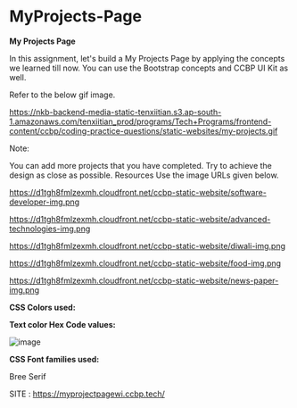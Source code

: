# MyProjects-Page

**My Projects Page**

In this assignment, let's build a My Projects Page by applying the concepts we learned till now. You can use the Bootstrap concepts and CCBP UI Kit as well.


Refer to the below gif image.


https://nkb-backend-media-static-tenxiitian.s3.ap-south-1.amazonaws.com/tenxiitian_prod/programs/Tech+Programs/frontend-content/ccbp/coding-practice-questions/static-websites/my-projects.gif



Note:

You can add more projects that you have completed.
Try to achieve the design as close as possible. 
Resources
Use the image URLs given below.



https://d1tgh8fmlzexmh.cloudfront.net/ccbp-static-website/software-developer-img.png

https://d1tgh8fmlzexmh.cloudfront.net/ccbp-static-website/advanced-technologies-img.png

https://d1tgh8fmlzexmh.cloudfront.net/ccbp-static-website/diwali-img.png

https://d1tgh8fmlzexmh.cloudfront.net/ccbp-static-website/food-img.png

https://d1tgh8fmlzexmh.cloudfront.net/ccbp-static-website/news-paper-img.png



**CSS Colors used:**


**Text color Hex Code values:**

![image](https://github.com/P-Joel-Prakash/MyProjects-Page-WI/assets/135586760/545ac387-b6d8-406a-93a9-bdb0b928f971)



**CSS Font families used:**

Bree Serif

SITE : https://myprojectpagewi.ccbp.tech/
